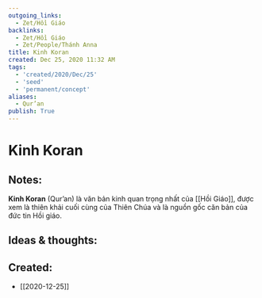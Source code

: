 ```yaml
---
outgoing_links:
  - Zet/Hồi Giáo
backlinks:
  - Zet/Hồi Giáo
  - Zet/People/Thánh Anna
title: Kinh Koran
created: Dec 25, 2020 11:32 AM
tags:
  - 'created/2020/Dec/25'
  - 'seed'
  - 'permanent/concept'
aliases:
  - Qur’an
publish: True
---
```

# Kinh Koran

## Notes:
**Kinh Koran** (Qur’an) là văn bản kinh quan trọng nhất của [[Hồi Giáo]], được xem là thiên khải cuối cùng của Thiên Chúa và là nguồn gốc căn bản của đức tin Hồi giáo.

## Ideas & thoughts:

## Created:
- [[2020-12-25]]
